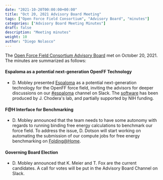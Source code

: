```yaml
---
date: "2021-10-20T00:00:00+00:00"
title: "Oct 20, 2021 Advisory Board Meeting"
tags: ["Open Force Field Consortium", "Advisory Board", "minutes"]
categories: ["Advisory Board Meeting Minutes"]
draft: false
description: "Meeting minutes"
weight: 10
author: "Diego Nolasco"
---
```


The [Open Force Field Consortium Advisory Board](https://openforcefield.org/about/organization/#open-force-field-consortium) met on October 20, 2021.
The minutes are summarized as follows:

#### Espaloma as a potential next-generation OpenFF Technology

* D. Mobley presented [Espaloma](https://drive.google.com/file/d/1dm9a7rmO-tAUjuSQGHjAg8JrjVu3aGPC/view) as a potential next-generation technology for the OpenFF force field, inviting the advisors for deeper discussions on our [#espaloma](https://join.slack.com/share/enQtMzU3NDA4NjQ2MDY5Mi1kYWJkMjUzNmY0NGVlMDcwNWI5ZDk1ZDRlMjYzZjdjNjczMTcxOGFlNGJjN2U0YTI3MzI0MjM4ODNiNjkyOGNl) channel on Slack. The [software](https://github.com/choderalab/espaloma) has been produced by J. Chodera's lab, and partially supported by NIH funding.

#### F@H Interface for Benchmarking

* D. Mobley announced that the team needs to have some autonomy with regards to running binding free energy calculations to benchmark our force field. To address the issue, D. Dotson will start working on automating the submission of our compute jobs for free energy benchmarking on [Folding@Home](https://foldingathome.org/?lng=en-US).

#### Governing Board Election

* D. Mobley announced that K. Meier and T. Fox are the current candidates. A call for votes will be put in the Advisory Board Channel on Slack.


